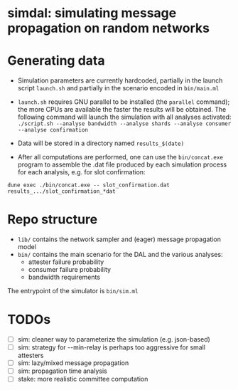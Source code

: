 # simdal: simulating message propagation on random networks

# Generating data

- Simulation parameters are currently hardcoded, partially in the launch script `launch.sh` and partially in the scenario encoded in `bin/main.ml`

- `launch.sh` requires GNU parallel to be installed (the `parallel` command); the more CPUs are available the faster the results will be obtained. The following command will launch the simulation with all analyses activated:
  `./script.sh --analyse bandwidth --analyse shards --analyse consumer --analyse confirmation`

- Data will be stored in a directory named `results_$(date)`

- After all computations are performed, one can use the `bin/concat.exe` program to assemble the .dat file produced by each simulation process for each analysis, e.g. for slot confirmation:

```
dune exec ./bin/concat.exe -- slot_confirmation.dat results_.../slot_confirmation_*dat
```

# Repo structure

- `lib/` contains the network sampler and (eager) message propagation model
- `bin/` contains the main scenario for the DAL and the various analyses:
  - attester failure probability
  - consumer failure probability
  - bandwidth requirements

The entrypoint of the simulator is `bin/sim.ml`

# TODOs

- [ ] sim: cleaner way to parameterize the simulation (e.g. json-based)
- [ ] sim: strategy for --min-relay is perhaps too aggressive for small attesters
- [ ] sim: lazy/mixed message propagation
- [ ] sim: propagation time analysis
- [ ] stake: more realistic committee computation
